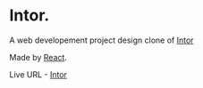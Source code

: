 # Intor.
A web developement project design clone of [Intor](https://dribbble.com/shots/15659317-Intor-Interior-Design-Landing-Page)

Made by [React](https://github.com/facebook/create-react-app).


Live URL - [Intor](https://intor.netlify.app/)
